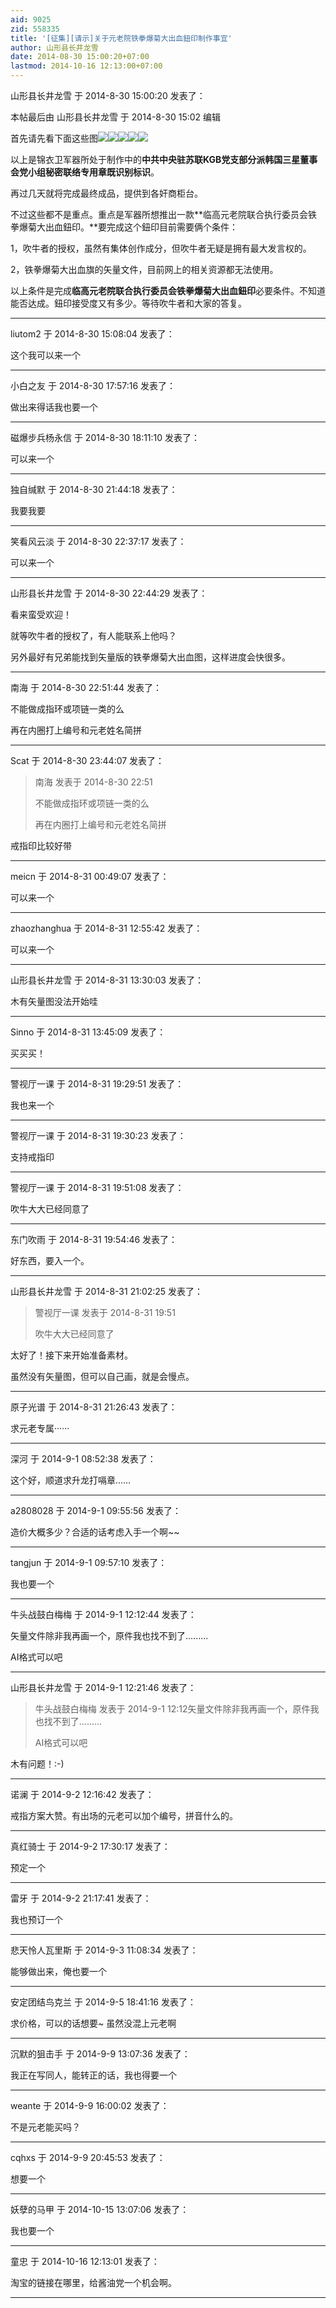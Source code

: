 ```yaml
---
aid: 9025
zid: 558335
title: '[征集][请示]关于元老院铁拳爆菊大出血鈕印制作事宜'
author: 山形县长井龙雪
date: 2014-08-30 15:00:20+07:00
lastmod: 2014-10-16 12:13:00+07:00
---
```


山形县长井龙雪 于 2014-8-30 15:00:20 发表了：

本帖最后由 山形县长井龙雪 于 2014-8-30 15:02 编辑 

首先请先看下面这些图![](https://mirrors.tuna.tsinghua.edu.cn/osdn/lgqm/72877/094530h3odkp2ezokpo66d.gif)![](https://mirrors.tuna.tsinghua.edu.cn/osdn/lgqm/72877/210153cl4744id2eyi3u42.jpg)![](https://mirrors.tuna.tsinghua.edu.cn/osdn/lgqm/72877/210154q6q7cq6sacokfrjr.jpg)![](https://mirrors.tuna.tsinghua.edu.cn/osdn/lgqm/72877/215954xb42ew8wczgtuzcb.jpg)![](https://mirrors.tuna.tsinghua.edu.cn/osdn/lgqm/72877/215956l8ocnx454t4bdza5.jpg)

以上是锦衣卫军器所处于制作中的**中共中央驻苏联KGB党支部分派韩国三星董事会党小组秘密联络专用章既识别标识**。

再过几天就将完成最终成品，提供到各奸商柜台。

不过这些都不是重点。重点是军器所想推出一款**临高元老院联合执行委员会铁拳爆菊大出血鈕印。**要完成这个鈕印目前需要俩个条件：

1，吹牛者的授权，虽然有集体创作成分，但吹牛者无疑是拥有最大发言权的。

2，铁拳爆菊大出血旗的矢量文件，目前网上的相关资源都无法使用。

以上条件是完成**临高元老院联合执行委员会铁拳爆菊大出血鈕印**必要条件。不知道能否达成。鈕印接受度又有多少。等待吹牛者和大家的答复。

---------

liutom2 于 2014-8-30 15:08:04 发表了：

这个我可以来一个

---------

小白之友 于 2014-8-30 17:57:16 发表了：

做出来得话我也要一个

---------

磁爆步兵杨永信 于 2014-8-30 18:11:10 发表了：

可以来一个

---------

独自缄默 于 2014-8-30 21:44:18 发表了：

我要我要

---------

笑看风云淡 于 2014-8-30 22:37:17 发表了：

可以来一个

---------

山形县长井龙雪 于 2014-8-30 22:44:29 发表了：

看来蛮受欢迎！

就等吹牛者的授权了，有人能联系上他吗？

另外最好有兄弟能找到矢量版的铁拳爆菊大出血图，这样进度会快很多。

---------

南海 于 2014-8-30 22:51:44 发表了：

不能做成指环或项链一类的么

再在内圈打上编号和元老姓名简拼

---------

Scat 于 2014-8-30 23:44:07 发表了：

> 南海 发表于 2014-8-30 22:51
> 
> 不能做成指环或项链一类的么
> 
> 再在内圈打上编号和元老姓名简拼



戒指印比较好带

---------

meicn 于 2014-8-31 00:49:07 发表了：

可以来一个

---------

zhaozhanghua 于 2014-8-31 12:55:42 发表了：

可以来一个

---------

山形县长井龙雪 于 2014-8-31 13:30:03 发表了：

木有矢量图没法开始哇

---------

Sinno 于 2014-8-31 13:45:09 发表了：

买买买！

---------

警视厅一课 于 2014-8-31 19:29:51 发表了：

我也来一个

---------

警视厅一课 于 2014-8-31 19:30:23 发表了：

支持戒指印

---------

警视厅一课 于 2014-8-31 19:51:08 发表了：

吹牛大大已经同意了

---------

东门吹雨 于 2014-8-31 19:54:46 发表了：

好东西，要入一个。

---------

山形县长井龙雪 于 2014-8-31 21:02:25 发表了：

> 警视厅一课 发表于 2014-8-31 19:51
> 
> 吹牛大大已经同意了



太好了！接下来开始准备素材。

虽然没有矢量图，但可以自己画，就是会慢点。

---------

原子光谱 于 2014-8-31 21:26:43 发表了：

求元老专属······

---------

深河 于 2014-9-1 08:52:38 发表了：

这个好，顺道求升龙打嗝章……

---------

a2808028 于 2014-9-1 09:55:56 发表了：

造价大概多少？合适的话考虑入手一个啊~~

---------

tangjun 于 2014-9-1 09:57:10 发表了：

我也要一个

---------

牛头战鼓白梅梅 于 2014-9-1 12:12:44 发表了：

矢量文件除非我再画一个，原件我也找不到了.........

AI格式可以吧

---------

山形县长井龙雪 于 2014-9-1 12:21:46 发表了：

> 牛头战鼓白梅梅 发表于 2014-9-1 12:12矢量文件除非我再画一个，原件我也找不到了.........
> 
> AI格式可以吧



木有问题！:-)

---------

诺澜 于 2014-9-2 12:16:42 发表了：

戒指方案大赞。有出场的元老可以加个编号，拼音什么的。

---------

真红骑士 于 2014-9-2 17:30:17 发表了：

预定一个

---------

雷牙 于 2014-9-2 21:17:41 发表了：

我也预订一个

---------

悲天怜人瓦里斯 于 2014-9-3 11:08:34 发表了：

能够做出来，俺也要一个

---------

安定团结鸟克兰 于 2014-9-5 18:41:16 发表了：

求价格，可以的话想要~ 虽然没混上元老啊

---------

沉默的狙击手 于 2014-9-9 13:07:36 发表了：

我正在写同人，能转正的话，我也得要一个

---------

weante 于 2014-9-9 16:00:02 发表了：

不是元老能买吗？

---------

cqhxs 于 2014-9-9 20:45:53 发表了：

想要一个

---------

妖孽的马甲 于 2014-10-15 13:07:06 发表了：

我也要一个

---------

童忠 于 2014-10-16 12:13:01 发表了：

淘宝的链接在哪里，给酱油党一个机会啊。

---------

